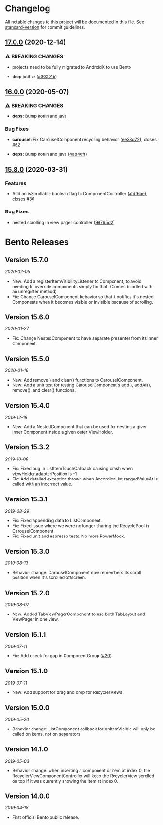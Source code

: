 # Changelog

All notable changes to this project will be documented in this file. See [standard-version](https://github.com/conventional-changelog/standard-version) for commit guidelines.

## [17.0.0](https://github.com/Yelp/bento/compare/v16.0.0...v17.0.0) (2020-12-14)


### ⚠ BREAKING CHANGES

* projects need to be fully migrated to AndroidX to use Bento

* drop jetifier ([a90291b](https://github.com/Yelp/bento/commit/a90291b8582db62a5cc7ed49dd3614722d603fc2))

## [16.0.0](https://github.com/Yelp/bento/compare/v15.8.0...v16.0.0) (2020-05-07)


### ⚠ BREAKING CHANGES

* **deps:** Bump kotlin and java

### Bug Fixes

* **carousel:** Fix CarouselComponent recycling behavior ([ee38d72](https://github.com/Yelp/bento/commit/ee38d728cf99f73eff7417ea8a8a428ea87ff11b)), closes [#62](https://github.com/Yelp/bento/issues/62)


* **deps:** Bump kotlin and java ([4a846ff](https://github.com/Yelp/bento/commit/4a846ff17eef0e3db9433d5bfb9a68232ed71de2))

## [15.8.0](https://github.com/Yelp/bento/compare/v15.7.0...v15.8.0) (2020-03-31)


### Features

* Add an isScrollable boolean flag to ComponentController ([afdf6ae](https://github.com/Yelp/bento/commit/afdf6aecf3501897f1c5ab7b266570bf9c4afa18)), closes [#36](https://github.com/Yelp/bento/issues/36)


### Bug Fixes

* nested scrolling in view pager controller ([99765d2](https://github.com/Yelp/bento/commit/99765d29365ea1b7ce79afaaef7c8bdfe7968daa))

# Bento Releases
## Version 15.7.0
_2020-02-05_
* New: Add a registerItemVisibilityListener to Component, to avoid needing to override components simply for that. (Comes bundled with an unregister method)
* Fix: Change CarouselComponent behavior so that it notifies it's nested Components when it becomes visible or invisible because of scrolling.

## Version 15.6.0
_2020-01-27_
* Fix: Change NestedComponent to have separate presenter from its inner Component.

## Version 15.5.0
_2020-01-16_
* New: Add remove() and clear() functions to CarouselComponent.
* New: Add a unit test for testing CarouselComponent's add(), addAll(), remove(), and clear() functions.

## Version 15.4.0
_2019-12-18_
* New: Add a NestedComponent that can be used for nesting a given inner Component inside a given outer ViewHolder.

## Version 15.3.2
_2019-10-08_
* Fix: Fixed bug in ListItemTouchCallback causing crash when viewHolder.adapterPosition is -1
* Fix: Add detailed exception thrown when AccordionList.rangedValueAt is called with an incorrect value.

## Version 15.3.1
_2019-08-29_
* Fix: Fixed appending data to ListComponent.
* Fix: Fixed issue where we were no longer sharing the RecyclePool in CarouselComponent.
* Fix: Fixed unit and espresso tests. No more PowerMock.

## Version 15.3.0
_2019-08-13_
* Behavior change: CarouselComponent now remembers its scroll position when it's scrolled offscreen.

## Version 15.2.0
_2019-08-07_
* New: Added TabViewPagerComponent to use both TabLayout and ViewPager in one view.

## Version 15.1.1
_2019-07-11_
* Fix: Add check for gap in ComponentGroup ([#20](https://github.com/Yelp/bento/pull/20))

## Version 15.1.0
_2019-07-11_
* New: Add support for drag and drop for RecyclerViews.

## Version 15.0.0
_2019-05-20_
* Behavior change: ListComponent callback for onItemVisible will only be called on items, not on separators.

## Version 14.1.0 
_2019-05-03_

* Behavior change: when inserting a component or item at index 0, the RecyclerViewComponentController will keep the RecyclerView scrolled on top if it was currently showing the item at index 0.

## Version 14.0.0
_2019-04-18_

* First official Bento public release.
